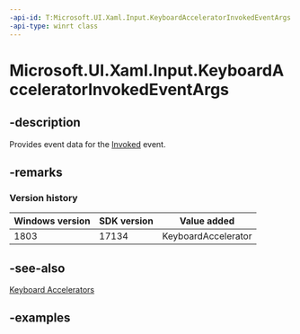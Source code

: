 ```yaml
---
-api-id: T:Microsoft.UI.Xaml.Input.KeyboardAcceleratorInvokedEventArgs
-api-type: winrt class
---
```


<!-- Class syntax.
public class KeyboardAcceleratorInvokedEventArgs 
-->

# Microsoft.UI.Xaml.Input.KeyboardAcceleratorInvokedEventArgs

## -description
Provides event data for the [Invoked](keyboardaccelerator_invoked.md) event.

## -remarks

### Version history

| Windows version | SDK version | Value added |
| -- | -- | -- |
| 1803 | 17134 | KeyboardAccelerator |

## -see-also
[Keyboard Accelerators](/windows/uwp/design/input/keyboard-accelerators)

## -examples

